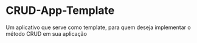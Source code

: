 # CRUD-App-Template
Um aplicativo que serve como template, para quem deseja implementar o método CRUD em sua aplicação
